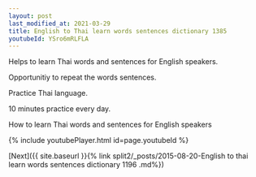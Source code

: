 ```yaml
---
layout: post
last_modified_at: 2021-03-29
title: English to Thai learn words sentences dictionary 1385 
youtubeId: YSro6mRLFLA
---
```

 
 
Helps to learn Thai words and sentences for English speakers.

Opportunitiy to repeat the words sentences. 

Practice Thai language. 
 
10 minutes practice every day. 
 
How to learn Thai words and sentences for English speakers 
 
{% include youtubePlayer.html id=page.youtubeId %}
 
 
[Next]({{ site.baseurl }}{% link  split2/_posts/2015-08-20-English to thai learn words sentences dictionary 1196 .md%})
 
